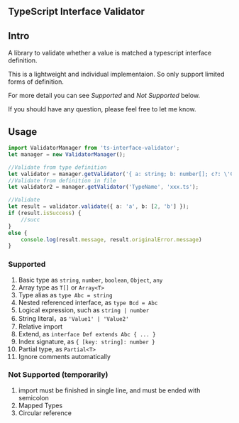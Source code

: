 TypeScript Interface Validator
---------------------------------

## Intro

A library to validate whether a value is matched a typescript interface definition.

This is a lightweight and individual implementaion. So only support limited forms of definition.

For more detail you can see *Supported* and *Not Supported* below.

If you should have any question, please feel free to let me know.

## Usage

```typescript
import ValidatorManager from 'ts-interface-validator';
let manager = new ValidatorManager();

//Validate from type definition
let validator = manager.getValidator('{ a: string; b: number[]; c?: \'C1\' | \'C2\'}');
//Validate from definition in file
let validator2 = manager.getValidator('TypeName', 'xxx.ts');

//Validate
let result = validator.validate({ a: 'a', b: [2, 'b'] });
if (result.isSuccess) {
    //succ
}
else {
    console.log(result.message, result.originalError.message)
}
```



### Supported

1. Basic type as  `string`, `number`, `boolean`, `Object`, `any`
1. Array type as `T[]` or `Array<T>`
1. Type alias as `type Abc = string`
1. Nested referenced interface, as `type Bcd = Abc`
1. Logical expression, such as `string | number`
1. String literal，as `'Value1' | 'Value2'`
1. Relative import
1. Extend, as `interface Def extends Abc { ... }`
1. Index signature, as `{ [key: string]: number }`
1. Partial type, as `Partial<T>`
1. Ignore comments automatically

### Not Supported (temporarily)

1. import must be finished in single line, and must be ended with semicolon
1. Mapped Types
1. Circular reference